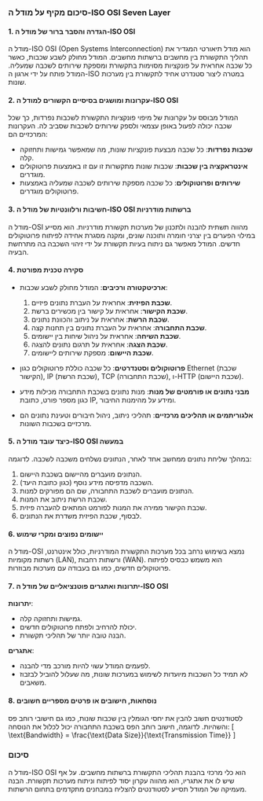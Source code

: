 ### סיכום מקיף על מודל ה-ISO OSI Seven Layer

#### 1. הגדרה והסבר ברור של מודל ה-ISO OSI
מודל ה-ISO OSI (Open Systems Interconnection) הוא מודל תיאורטי המגדיר את תהליך התקשורת בין מחשבים ברשתות מחשבים. המודל מחולק לשבע שכבות, כאשר כל שכבה אחראית על פונקציות מסוימות בתקשורת ומספקת שירותים לשכבה שמעליה. המודל פותח על ידי ארגון ה-ISO במטרה ליצור סטנדרט אחיד לתקשורת בין מערכות שונות.

#### 2. עקרונות ומושגים בסיסיים הקשורים למודל ה-ISO OSI
המודל מבוסס על עקרונות של מיפוי פונקציות התקשורת לשכבות נפרדות, כך שכל שכבה יכולה לפעול באופן עצמאי ולספק שירותים לשכבות שסביב לה. העקרונות המרכזיים הם:
- **שכבות נפרדות**: כל שכבה מבצעת פונקציות שונות, מה שמאפשר גמישות ותחזוקה קלה.
- **אינטראקציה בין שכבות**: שכבות שונות מתקשרות זו עם זו באמצעות פרוטוקולים מוגדרים.
- **שירותים ופרוטוקולים**: כל שכבה מספקת שירותים לשכבה שמעליה באמצעות פרוטוקולים מוגדרים.

#### 3. חשיבות ורלוונטיות של מודל ה-ISO OSI ברשתות מודרניות
מודל ה-OSI מהווה תשתית להבנה ולתכנון של מערכות תקשורת מודרניות. הוא מסייע במילוי הפערים בין יצרני חומרה ותוכנה שונים, ומקנה מסגרת אחידה לפיתוח פרוטוקולים חדשים. המודל מאפשר גם ניתוח בעיות תקשורת על ידי זיהוי השכבה בה מתרחשת הבעיה.

#### 4. סקירה טכנית מפורטת
- **ארכיטקטורה ורכיבים**: המודל מחולק לשבע שכבות:
  1. **שכבת הפיזית**: אחראית על העברת נתונים פיזיים.
  2. **שכבת הקישור**: אחראית על קישור בין מכשירים ברשת.
  3. **שכבת הרשת**: אחראית על ניתוב והכוונת נתונים.
  4. **שכבת התחבורה**: אחראית על העברת נתונים בין תחנות קצה.
  5. **שכבת השיחה**: אחראית על ניהול שיחות בין יישומים.
  6. **שכבת הצגה**: אחראית על תרגום נתונים להצגה.
  7. **שכבת היישום**: מספקת שירותים ליישומים.

- **פרוטוקולים וסטנדרטים**: כל שכבה כוללת פרוטוקולים כגון Ethernet (שכבת הקישור), IP (שכבת הרשת), TCP (שכבת התחבורה), ו-HTTP (שכבת היישום).

- **מבני נתונים או פורמטים של מנות**: מנות נתונים בשכבת התחבורה מכילות מידע כגון מספר פורט, כתובת IP, ומידע על מהימנות החיבור.

- **אלגוריתמים או תהליכים מרכזיים**: תהליכי ניתוב, ניהול חיבורים וטעינת נתונים הם מרכזיים בשכבות השונות.

#### 5. כיצד עובד מודל ה-ISO OSI במעשה
במהלך שליחת נתונים ממחשב אחד לאחר, הנתונים נשלחים משכבה לשכבה. לדוגמה:
1. הנתונים מועברים מהיישום בשכבת היישום.
2. השכבה מדפיסה מידע נוסף (כגון כתובת היעד).
3. הנתונים מועברים לשכבת התחבורה, שם הם מפורקים למנות.
4. שכבת הרשת ניתוב את המנות.
5. שכבת הקישור ממירה את המנות לפורמט המתאים להעברה פיזית.
6. לבסוף, שכבת הפיזית משדרת את הנתונים.

#### 6. יישומים נפוצים ומקרי שימוש
מודל ה-OSI נמצא בשימוש נרחב בכל מערכות התקשורת המודרניות, כולל אינטרנט, רשתות מקומיות (LAN), ורשתות רחבות (WAN). הוא משמש כבסיס לפיתוח פרוטוקולים חדשים, כמו גם בעבודה עם מערכות מבוזרות.

#### 7. יתרונות ואתגרים פוטנציאליים של מודל ה-ISO OSI
**יתרונות**:
- גמישות ותחזוקה קלה.
- יכולת להרחיב ולפתח פרוטוקולים חדשים.
- הבנה טובה יותר של תהליכי תקשורת.

**אתגרים**:
- לפעמים המודל עשוי להיות מורכב מדי להבנה.
- לא תמיד כל השכבות מיועדות לשימוש במערכות שונות, מה שעלול להוביל לבזבוז משאבים.

#### 8. נוסחאות, חישובים או פרטים מספריים חשובים
לסטודנטים חשוב להבין את יחסי הגומלין בין שכבות שונות, כמו גם חישובי רוחב פס והשהיות. לדוגמה, חישוב רוחב הפס בשכבת התחבורה יכול לכלול את הנוסחה: 
\[ \text{Bandwidth} = \frac{\text{Data Size}}{\text{Transmission Time}} \]

### סיכום
מודל ה-ISO OSI הוא כלי מרכזי בהבנת תהליכי התקשורת ברשתות מחשבים. על אף שיש לו את אתגריו, הוא מהווה עקרון יסוד לפיתוח וניתוח מערכות תקשורת. הבנה מעמיקה של המודל תסייע לסטודנטים להצליח במבחנים מתקדמים בתחום הרשתות.